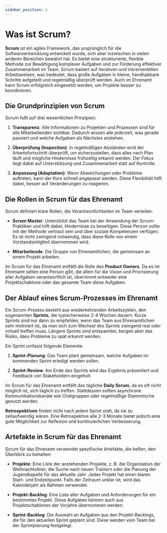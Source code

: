 ```yaml
---
sidebar_position: 1
---
```


# Was ist Scrum?

**Scrum** ist ein agiles Framework, das ursprünglich für die Softwareentwicklung entwickelt wurde, sich aber inzwischen
in vielen anderen Bereichen bewährt hat. Es bietet eine strukturierte, flexible Methode zur Bewältigung komplexer
Aufgaben und zur Förderung effektiver Zusammenarbeit im Team. Scrum basiert auf iterativen und inkrementellen
Arbeitsweisen, was bedeutet, dass große Aufgaben in kleine, handhabbare Schritte aufgeteilt und regelmäßig überprüft
werden. Auch im Ehrenamt kann Scrum erfolgreich eingesetzt werden, um Projekte besser zu koordinieren.

## Die Grundprinzipien von Scrum

Scrum fußt auf drei wesentlichen Prinzipien:

1. **Transparenz**: Alle Informationen zu Projekten und Prozessen sind für alle Mitarbeitenden sichtbar. Dadurch wissen
   alle jederzeit, was gerade passiert und welche Aufgaben als Nächstes anstehen.

2. **Überprüfung (Inspection)**: In regelmäßigen Abständen wird der Arbeitsfortschritt überprüft, um sicherzustellen,
   dass alles nach Plan läuft und mögliche Hindernisse frühzeitig erkannt werden. Der Fokus liegt dabei auf
   Unterstützung und Zusammenarbeit statt auf Kontrolle.

3. **Anpassung (Adaptation)**: Wenn Abweichungen oder Probleme auftreten, kann der Kurs schnell angepasst werden. Diese
   Flexibilität hilft dabei, besser auf Veränderungen zu reagieren.

## Die Rollen in Scrum für das Ehrenamt

Scrum definiert klare Rollen, die Verantwortlichkeiten im Team verteilen:

- **Scrum Master**: Unterstützt das Team bei der Anwendung der Scrum-Praktiken und hilft dabei, Hindernisse zu
  beseitigen. Diese Person sollte mit der Methode vertraut sein und über soziale Kompetenzen verfügen. Es ist nicht
  zwingend notwendig, dass diese Rolle von einem Vorstandsmitglied übernommen wird.

- **Mitarbeitende**: Die Gruppe von Ehrenamtlichen, die gemeinsam an einem Projekt arbeiten.

Im Scrum für das Ehrenamt entfällt die Rolle des **Product Owners**. Da es im Ehrenamt selten eine Person
gibt, die allein für die Vision und Priorisierung aller Aufgaben verantwortlich ist, übernimmt entweder eine
Projektschablone oder das gesamte Team diese Aufgaben.

## Der Ablauf eines Scrum-Prozesses im Ehrenamt

Ein Scrum-Prozess besteht aus wiederkehrenden Arbeitszyklen, den sogenannten **Sprints**, die typischerweise 2-4 Wochen
dauern. Kurze Sprints sind nur dann zu empfehlen, wenn das Team aus Ehrenamtlichen sehr motiviert ist, da man sich 
zum Wechsel des Sprints zwingend real oder virtuell treffen muss. Längere Sprints sind entspannter, bergen aber das 
Risiko, dass Probleme zu spät erkannt werden. 

Ein Sprint umfasst folgende Elemente:

1. **Sprint-Planung**: Das Team plant gemeinsam, welche Aufgaben im kommenden Sprint erledigt werden sollen.

2. **Sprint-Review**: Am Ende des Sprints wird das Ergebnis präsentiert und Feedback von Stakeholdern eingeholt.

Im Scrum für das Ehrenamt entfällt das tägliche **Daily Scrum**, da es oft nicht möglich ist, sich täglich zu treffen.
Stattdessen sollten asynchrone Kommunikationskanäle wie Chatgruppen oder regelmäßige Stammtische genutzt werden.

**Retrospektiven** finden nicht nach jedem Sprint statt, da sie zu zeitaufwendig wären. Eine Retrospektive alle 2-3
Monate bietet jedoch eine gute Möglichkeit zur Reflexion und kontinuierlichen Verbesserung.

## Artefakte in Scrum für das Ehrenamt

Scrum für das Ehrenamt verwendet spezifische Artefakte, die helfen, den Überblick zu behalten:

- **Projekte**: Eine Liste der anstehenden Projekte, z. B. die Organisation der Weihnachtsfeier, die Suche nach neuen
  Trainern oder die Planung der Jugendkapelle für das aktuelle Jahr. Jedes Projekt hat einen klaren Start- und
  Endzeitpunkt. Falls der Zeitraum unklar ist, wird das Kalenderjahr als Rahmen verwendet.

- **Projekt-Backlog**: Eine Liste aller Aufgaben und Anforderungen für ein bestimmtes Projekt. Diese Aufgaben können
  auch aus Projektschablonen der Vorjahre übernommen werden.

- **Sprint-Backlog**: Die Auswahl an Aufgaben aus den Projekt-Backlogs, die für den aktuellen Sprint geplant sind. 
  Diese werden vom Team bei der Sprintplanung festgelegt. 